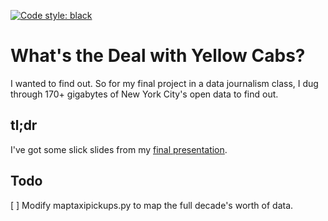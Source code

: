 <a href="https://github.com/psf/black"><img alt="Code style: black" src="https://img.shields.io/badge/code%20style-black-000000.svg"></a>

# What's the Deal with Yellow Cabs?
I wanted to find out. So for my final project in a data journalism class, I dug through 170+ gigabytes of New York City's open data to find out.

## tl;dr
I've got some slick slides from my [final presentation](https://docs.google.com/presentation/d/1o9DnMr1ZzHBuq1eTYBt_EmtNk5Bf2R31/edit#slide=id.p3).

## Todo
[ ] Modify maptaxipickups.py to map the full decade's worth of data.
